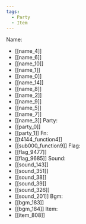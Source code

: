 ```yaml
---
tags:
  - Party
  - Item
---
```

Name:
- [[name_4]]
- [[name_6]]
- [[name_10]]
- [[name_1]]
- [[name_0]]
- [[name_14]]
- [[name_8]]
- [[name_2]]
- [[name_9]]
- [[name_5]]
- [[name_7]]
- [[name_3]]
Party:
- [[party_0]]
- [[party_1]]
Fn:
- [[t4144_function4]]
- [[sub000_function9]]
Flag:
- [[flag_9477]]
- [[flag_9685]]
Sound:
- [[sound_143]]
- [[sound_351]]
- [[sound_38]]
- [[sound_39]]
- [[sound_326]]
- [[sound_201]]
Bgm:
- [[bgm_183]]
- [[bgm_184]]
Item:
- [[item_808]]
